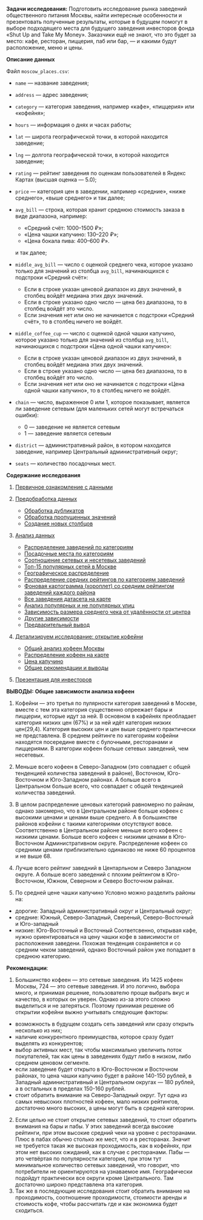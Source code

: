 **Задачи исследования:**
Подготовить исследование рынка заведений общественного питания Москвы, найти интересные особенности и презентовать полученные результаты, которые в будущем помогут в выборе подходящего места для будущего заведения инвесторов фонда «Shut Up and Take My Money». Заказчики ещё не знают, что это будет за место: кафе, ресторан, пиццерия, паб или бар, — и какими будут расположение, меню и цены.


**Описание данных**

Файл `moscow_places.csv`:

- `name` — название заведения;

- `address` — адрес заведения;

- `category` — категория заведения, например «кафе», «пиццерия» или «кофейня»;

- `hours` — информация о днях и часах работы;

- `lat` — широта географической точки, в которой находится заведение;

- `lng` — долгота географической точки, в которой находится заведение;

- `rating` — рейтинг заведения по оценкам пользователей в Яндекс Картах (высшая оценка — 5.0);

- `price` — категория цен в заведении, например «средние», «ниже среднего», «выше среднего» и так далее;

- `avg_bill` — строка, которая хранит среднюю стоимость заказа в виде диапазона, например:
    - «Средний счёт: 1000–1500 ₽»;
    - «Цена чашки капучино: 130–220 ₽»;
    - «Цена бокала пива: 400–600 ₽».

    и так далее;

- `middle_avg_bill` — число с оценкой среднего чека, которое указано только для значений из столбца `avg_bill`, начинающихся с подстроки «Средний счёт»:

    - Если в строке указан ценовой диапазон из двух значений, в столбец войдёт медиана этих двух значений.
    - Если в строке указано одно число — цена без диапазона, то в столбец войдёт это число.
    - Если значения нет или оно не начинается с подстроки «Средний счёт», то в столбец ничего не войдёт.
    
- `middle_coffee_cup` — число с оценкой одной чашки капучино, которое указано только для значений из столбца `avg_bill`, начинающихся с подстроки «Цена одной чашки капучино»:

    - Если в строке указан ценовой диапазон из двух значений, в столбец войдёт медиана этих двух значений.
    - Если в строке указано одно число — цена без диапазона, то в столбец войдёт это число.
    - Если значения нет или оно не начинается с подстроки «Цена одной чашки капучино», то в столбец ничего не войдёт.
    
- `chain` — число, выраженное 0 или 1, которое показывает, является ли заведение сетевым (для маленьких сетей могут встречаться ошибки):
    - 0 — заведение не является сетевым
    - 1 — заведение является сетевым
- `district` — административный район, в котором находится заведение, например Центральный административный округ;
- `seats` — количество посадочных мест.


**Содержание исследования**
1. [Первичное ознакомление с данными](#start)
2. [Предобработка данных](#preprocessing)
    * [Обработка дубликатов](#duplicates) 
    * [Обработка пропущенных значений](#null)
    * [Создание новых столбцов](#newсolumns) 
3. [Анализ данных](#analyses)
    * [Распределение заведений по категориям](#category)
    * [Посадочные места по категориям](#seats)
    * [Соотношение сетевых и несетевых заведений](#networks)
    * [Топ-15 популярных сетей в Москве](#top15)
    * [Географическое распределение](#geography)
    * [Распределение средних рейтингов по категориям заведений](#ratings)
    * [Фоновая картограмма (хороплет) со средним рейтингом заведений каждого района](#cartograma)
    * [Все заведения датасета на карте](#clasters)
    * [Анализ популярных и не популярных улиц](#streets)
    * [Зависимость размера среднего чека от удалённости от центра](#center)
    * [Другие зависимости](#others)
    * [Предварительный вывод](#conclusion)
 
 
 4. [Детализируем исследование: открытие кофейни](#coffeeshop)
     * [Общий анализ кофеен Москвы](#general_analyses)
     * [Распределение кофеен на карте](#coffeemap)
     * [Цена капучино](#capuccino)
     * [Общие рекомендации и выводы](#generalrecpmmendations)
    
 5. [Презентация для инвесторов](#presentation)

**ВЫВОДЫ:**
**Общие зависимости анализа кофеен**

1. Кофейни — это третья по пулярности категория заведений в Москве, вместе с тем эта категория существенно опреежает бары и пиццерии, которые идут за ней. В основном в кафейнях преобладает категория низких цен (67%) и за ней идёт категория низких цен(29,4). Категория высоких цен и цен выше среднего практически не представлена. В среднем рейтинге по категориям кофейни находятся посередине вместе с булочными, ресторанами и пиццериями. В категории кофеен больше сетевых заведений, чем несетевых.


2. Меньше всего кофеен в Северо-Западном (это совпадает с общей тенденцией количества заведений в районе), Восточном, Юго-Восточном и Юго-Западном районах. А больше всего в Центральном больше всего, что совпадает с общей тенденцией количества заведений. 


3. В целом распределение ценовых категорий равномерно по райнам, однако закомерно, что в Центральном районе больше кофеен с высокими ценами и ценами выше среднего. А в большинстве районов кофейни с такими категориями отсутствуют вовсе. Соответственно в Центральном районе меньше всего кофеен с низкими ценами.  Больше всего кофеен с низкими ценами в Юго-Восточном Административном округе. Распределение кофеен со средними ценами приблизительно одинаково не ниже 60 процентов и не выше 68.


4. Лучше всего рейтинг заведний в Центарльном и Северо Западном округе. А больше всего заведений с плохим рейтингом в Юго-Восточном, Южном, Северном и Северо Восточном райнах.


5. По средней цене чашки капучино Условно можно разделить районы на:

- дорогие: Западный административный округ и Центральный округ;
- средние: Южный, Северо-Западный, Свереный, Северо-Восточный и Юго-западный
- низкие: Юго-Восточный и Восточный
Соответсвенно, открывая кафе, нужно ориентироваться на цену чашки кофе в зависимости от расположения заведени. Похожая тенденция сохраняется и со средним чеком заведений, однако Восточный район уже попадает в среднюю категорию.

**Рекомендации**:

1. Большинство кофеен — это сетевые заведения. Из 1425 кофеен Москвы, 724 — это сетевые заведения. И это логично, выбора много, и принимая решение, пользователю проще выбрать вкус и качество, в которых он уверен. Однако из-за этого сложно выделиться и не затеряться. Поэтому принимая решение об открытии кофейни выжно учитывать следующие факторы:
- возможность в будущем создать сеть заведений или сразу открыть несколько из них;
- наличие конкурентного преимущества, которое сразу будет выделять из конкурентов;
- выбор активных мест, так чтобы максимально увеличить поток покупателей, так как цены в заведениях будут либо в низком, либо среднем ценовом сегменте.
- если заведение будет открыто в Юго-Восточном и Восточном районах, то цена чашки капучино будет в районе 140-150 рублей, в Западный административный и Центральном округах — 180 рублей, а в остальных в пределах 150-160 рублей.
- стоит обратить внимание на Северо-Западный округ. Тут одна из самых невысоких плотностей кофеен, мало низких рейтингов, достаточно много высоких, а цены могут быть в средней категории.
2. Если целью не стоит открытие сетевых заведений, то стоит обратить внимания на бары и пабы. У этих заведений всегда высокие рейтинги,  при этом высокие средний чеки на уровне с ресторанами. Плюс в пабах обычно столько же мест, что и в ресторанах. Значит не требуется такая же высокая проходимость, как в кофейнях, при этом нет высоких ожиданий, как в случае с ресторанами. Пабы — это четвёртая по популярности категория, при этом тут минимальное количество сетевых заведений, что говорит, что потребители не ориентируются на узнаваемое имя. Географически подойдут практически все округи кроме Центрального. Там достаточно широко представлена эта категория.
3. Так же в последующие исследования стоит обратить внимание на  проходимость, соотношение проходимости, стоимости аренды и стоимость кофе, чтобы рассчитать где и как экономика будет сходиться.

